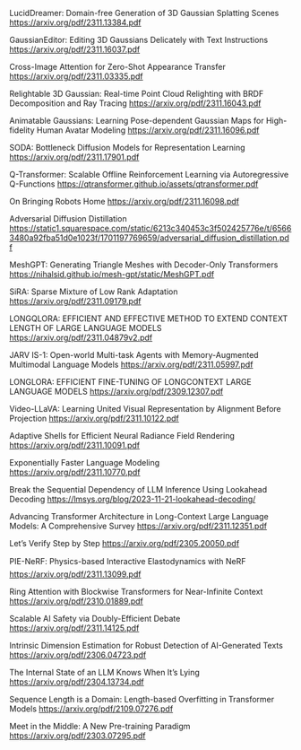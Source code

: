 LucidDreamer: Domain-free Generation of 3D Gaussian Splatting Scenes
https://arxiv.org/pdf/2311.13384.pdf

GaussianEditor: Editing 3D Gaussians Delicately with Text Instructions
https://arxiv.org/pdf/2311.16037.pdf

Cross-Image Attention for Zero-Shot Appearance Transfer
https://arxiv.org/pdf/2311.03335.pdf

Relightable 3D Gaussian: Real-time Point Cloud Relighting with BRDF Decomposition and Ray Tracing
https://arxiv.org/pdf/2311.16043.pdf

Animatable Gaussians: Learning Pose-dependent Gaussian Maps for High-fidelity Human Avatar Modeling
https://arxiv.org/pdf/2311.16096.pdf

SODA: Bottleneck Diffusion Models for Representation Learning
https://arxiv.org/pdf/2311.17901.pdf

Q-Transformer: Scalable Offline Reinforcement Learning via Autoregressive Q-Functions
https://qtransformer.github.io/assets/qtransformer.pdf

On Bringing Robots Home
https://arxiv.org/pdf/2311.16098.pdf

Adversarial Diffusion Distillation
https://static1.squarespace.com/static/6213c340453c3f502425776e/t/65663480a92fba51d0e1023f/1701197769659/adversarial_diffusion_distillation.pdf

MeshGPT: Generating Triangle Meshes with Decoder-Only Transformers
https://nihalsid.github.io/mesh-gpt/static/MeshGPT.pdf

SiRA: Sparse Mixture of Low Rank Adaptation
https://arxiv.org/pdf/2311.09179.pdf

LONGQLORA: EFFICIENT AND EFFECTIVE METHOD TO EXTEND CONTEXT LENGTH OF LARGE LANGUAGE MODELS
https://arxiv.org/pdf/2311.04879v2.pdf

JARV IS-1: Open-world Multi-task Agents with Memory-Augmented Multimodal Language Models
https://arxiv.org/pdf/2311.05997.pdf

LONGLORA: EFFICIENT FINE-TUNING OF LONGCONTEXT LARGE LANGUAGE MODELS
https://arxiv.org/pdf/2309.12307.pdf

Video-LLaVA: Learning United Visual Representation by Alignment Before Projection
https://arxiv.org/pdf/2311.10122.pdf

Adaptive Shells for Efficient Neural Radiance Field Rendering
https://arxiv.org/pdf/2311.10091.pdf

Exponentially Faster Language Modeling
https://arxiv.org/pdf/2311.10770.pdf

Break the Sequential Dependency of LLM Inference Using Lookahead Decoding
https://lmsys.org/blog/2023-11-21-lookahead-decoding/

Advancing Transformer Architecture in Long-Context Large Language Models: A Comprehensive Survey
https://arxiv.org/pdf/2311.12351.pdf

Let’s Verify Step by Step
https://arxiv.org/pdf/2305.20050.pdf

PIE-NeRF: Physics-based Interactive Elastodynamics with NeRF
https://arxiv.org/pdf/2311.13099.pdf

Ring Attention with Blockwise Transformers for Near-Infinite Context
https://arxiv.org/pdf/2310.01889.pdf

Scalable AI Safety via Doubly-Efficient Debate
https://arxiv.org/pdf/2311.14125.pdf

Intrinsic Dimension Estimation for Robust Detection of AI-Generated Texts
https://arxiv.org/pdf/2306.04723.pdf

The Internal State of an LLM Knows When It’s Lying
https://arxiv.org/pdf/2304.13734.pdf

Sequence Length is a Domain: Length-based Overfitting in Transformer Models
https://arxiv.org/pdf/2109.07276.pdf

Meet in the Middle: A New Pre-training Paradigm
https://arxiv.org/pdf/2303.07295.pdf